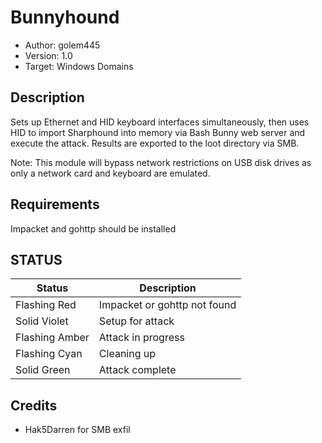 # Bunnyhound
* Author: golem445
* Version: 1.0
* Target: Windows Domains

## Description

Sets up Ethernet and HID keyboard interfaces simultaneously,
then uses HID to import Sharphound into memory via Bash Bunny
web server and execute the attack. Results are exported to
the loot directory via SMB. 

Note: This module will bypass network restrictions on USB
disk drives as only a network card and keyboard are emulated.

## Requirements

Impacket and gohttp should be installed

## STATUS

| Status              | Description                              |
| ------------------- | ---------------------------------------- |
| Flashing Red        | Impacket or gohttp not found             |
| Solid Violet        | Setup for attack                         |
| Flashing Amber      | Attack in progress                       |
| Flashing Cyan       | Cleaning up                              |
| Solid Green         | Attack complete                          |

## Credits

* Hak5Darren for SMB exfil